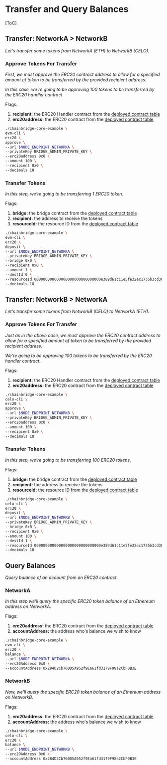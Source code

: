 # Transfer and Query Balances

[ToC]

## Transfer: NetworkA > NetworkB

*Let's transfer some tokens from NetworkA (ETH) to NetworkB (CELO).*

### Approve Tokens For Transfer

*First, we must approve the ERC20 contract address to allow for a specified amount of token to be transferred by the provided recipient address.*

*In this case, we're going to be approving 100 tokens to be transferred by the ERC20 handler contract.*

Flags:
1. **recipient:** the ERC20 Handler contract from the [deployed contract table](#Deployed-Contract-Table)
2. **erc20address:** the ERC20 contract from the [deployed contract table](#Deployed-Contract-Table) 

```bash
./chainbridge-core-example \
evm-cli \
erc20 \
approve \
--url $NODE_ENDPOINT_NETWORKA \
--privateKey BRIDGE_ADMIN_PRIVATE_KEY \
--erc20address 0x0 \
--amount 100 \
--recipient 0x0 \
--decimals 18
```

### Transfer Tokens

*In this step, we're going to be transferring 1 ERC20 token.*

Flags:
1. **bridge:** the bridge contract from the [deployed contract table](#Deployed-Contract-Table)
2. **recipient:** the address to receive the tokens
3. **resourceId:** the resource ID from the [deployed contract table](#Deployed-Contract-Table) 

```bash
./chainbridge-core-example \
evm-cli \
erc20 \
deposit \
--url $NODE_ENDPOINT_NETWORKA \
--privateKey BRIDGE_ADMIN_PRIVATE_KEY \
--bridge 0x0 \
--recipient 0x0 \
--amount 1 \
--destId 0 \
--resourceId 000000000000000000000000000000e389d61c11e5fe32ec1735b3cd38c69500 \
--decimals 18
```

## Transfer: NetworkB > NetworkA

*Let's transfer some tokens from NetworkB (CELO) to NetworkA (ETH).*

### Approve Tokens For Transfer

*Just as in the above case, we must approve the ERC20 contract address to allow for a specified amount of token to be transferred by the provided recipient address.*

*We're going to be approving 100 tokens to be transferred by the ERC20 handler contract.*

Flags:
1. **recipient:** the ERC20 Handler contract from the [deployed contract table](#Deployed-Contract-Table)
2. **erc20address:** the ERC20 contract from the [deployed contract table](#Deployed-Contract-Table) 

```bash
./chainbridge-core-example \
celo-cli \
erc20 \
approve \
--url $NODE_ENDPOINT_NETWORKB \
--privateKey BRIDGE_ADMIN_PRIVATE_KEY \
--erc20address 0x0 \
--amount 100 \
--recipient 0x0 \
--decimals 18
```

### Transfer Tokens

*In this step, we're going to be transferring 100 ERC20 tokens.*

Flags:
1. **bridge:** the bridge contract from the [deployed contract table](#Deployed-Contract-Table)
2. **recipient:** the address to receive the tokens
3. **resourceId:** the resource ID from the [deployed contract table](#Deployed-Contract-Table) 

```bash
./chainbridge-core-example \
celo-cli \
erc20 \
deposit \
--url $NODE_ENDPOINT_NETWORKB \
--privateKey BRIDGE_ADMIN_PRIVATE_KEY \
--bridge 0x0 \
--recipient 0x0 \
--amount 100 \
--destId 1 \
--resourceId 000000000000000000000000000000e389d61c11e5fe32ec1735b3cd38c69500 \
--decimals 18
```

## Query Balances

*Query balance of an account from an ERC20 contract.*

### NetworkA

*In this step we'll query the specific ERC20 token balance of an Ethereum address on NetworkA.*

Flags:
1. **erc20address:** the ERC20 contract from the [deployed contract table](#Deployed-Contract-Table)
2. **accountAddress:** the address who's balance we wish to know


```bash
./chainbridge-core-example \
evm-cli \
erc20 \
balance \
--url $NODE_ENDPOINT_NETWORKA \
--erc20Address 0x0 \
--accountAddress 0x284D2Cb760D5A952f9Ea61fd3179F98a2CbF0B3E
```

### NetworkB

*Now, we'll query the specific ERC20 token balance of an Ethereum address on NetworkB.*

Flags:
1. **erc20address:** the ERC20 contract from the [deployed contract table](#Deployed-Contract-Table)
2. **accountAddress:** the address who's balance we wish to know

```bash
./chainbridge-core-example \
celo-cli \
erc20 \
balance \
--url $NODE_ENDPOINT_NETWORKB \
--erc20Address 0x0 \
--accountAddress 0x284D2Cb760D5A952f9Ea61fd3179F98a2CbF0B3E
```
